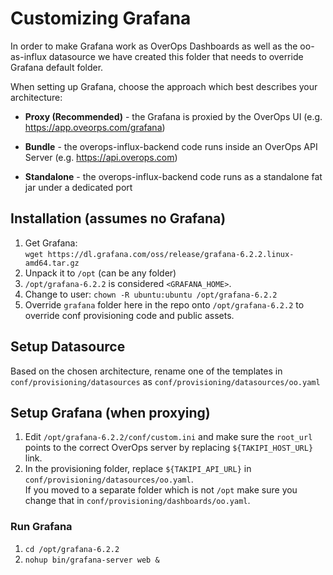 # Customizing Grafana

In order to make Grafana work as OverOps Dashboards as well as the oo-as-influx datasource we have created this folder that needs to override Grafana default folder.

When setting up Grafana, choose the approach which best describes your architecture:

* **Proxy (Recommended)** - the Grafana is proxied by the OverOps UI (e.g. https://app.oveorps.com/grafana)

* **Bundle** - the overops-influx-backend code runs inside an OverOps API Server (e.g. https://api.overops.com)

* **Standalone** - the overops-influx-backend code runs as a standalone fat jar under a dedicated port  

## Installation (assumes no Grafana)
1. Get Grafana:   
`wget https://dl.grafana.com/oss/release/grafana-6.2.2.linux-amd64.tar.gz`
2. Unpack it to `/opt` (can be any folder)
3. `/opt/grafana-6.2.2` is considered `<GRAFANA_HOME>`.
4. Change to user: `chown -R ubuntu:ubuntu /opt/grafana-6.2.2`
5. Override `grafana` folder here in the repo onto `/opt/grafana-6.2.2` to override conf provisioning code and public assets.

## Setup Datasource
Based on the chosen architecture, rename one of the templates in `conf/provisioning/datasources` as `conf/provisioning/datasources/oo.yaml` 

## Setup Grafana (when proxying)

1. Edit `/opt/grafana-6.2.2/conf/custom.ini` and make sure the `root_url` points to the correct OverOps server by replacing `${TAKIPI_HOST_URL}` link.
2. In the provisioning folder, replace  `${TAKIPI_API_URL}` in `conf/provisioning/datasources/oo.yaml`.  
If you moved to a separate folder which is not  `/opt` make sure you change that in `conf/provisioning/dashboards/oo.yaml`.

### Run Grafana
1. `cd /opt/grafana-6.2.2`
2. `nohup bin/grafana-server web &`
